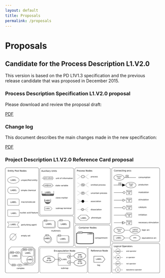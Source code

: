 ```yaml
---
layout: default
title: Proposals
permalink: /proposals
---
```


# Proposals

## Candidate for the Process Description L1.V2.0

This version is based on the PD L1V1.3 specification and the previous release candidate that was proposed in December 2015.

### Process Description Specification L1.V2.0 proposal

Please download and review the proposal draft:

[PDF](./downloads/proposals/PD_L.V2.0.Proposal.Draft.pdf)

### Change log

This document describes the main changes made in the new specification:

[PDF](./downloads/proposals/PD_L.V2.0.Log.pdf)

### Project Description L1.V2.0 Reference Card proposal

![](./downloads/proposals/PD_L.V2.0.png)

